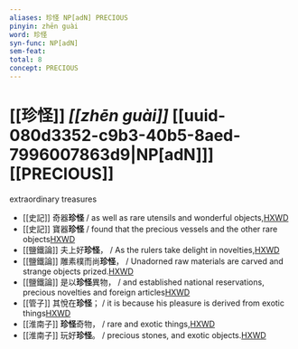 ```yaml
---
aliases: 珍怪 NP[adN] PRECIOUS
pinyin: zhēn guài
word: 珍怪
syn-func: NP[adN]
sem-feat: 
total: 8
concept: PRECIOUS 
---
```

# [[珍怪]] *[[zhēn guài]]*  [[uuid-080d3352-c9b3-40b5-8aed-7996007863d9|NP[adN]]] [[PRECIOUS]]
extraordinary treasures
 - [[史記]] 奇器**珍怪** / as well as rare utensils and wonderful objects,[HXWD](https://hxwd.org/textview.html?location=KR2a0001_tls_006-306a.15)
 - [[史記]] 寶器**珍怪** / found that the precious vessels and the other rare objects[HXWD](https://hxwd.org/textview.html?location=KR2a0001_tls_079-17a.92)
 - [[鹽鐵論]] 夫上好**珍怪**， / As the rulers take delight in novelties,[HXWD](https://hxwd.org/textview.html?location=KR3a0006_tls_001-18a.27)
 - [[鹽鐵論]] 雕素樸而尚**珍怪**， / Unadorned raw materials are carved and strange objects prized.[HXWD](https://hxwd.org/textview.html?location=KR3a0006_tls_001-25a.21)
 - [[鹽鐵論]] 是以**珍怪**異物， / and established national reservations, precious novelties and foreign articles[HXWD](https://hxwd.org/textview.html?location=KR3a0006_tls_003-13a.17)
 - [[管子]] 其悅在**珍怪**； / it is because his pleasure is derived from exotic things[HXWD](https://hxwd.org/textview.html?location=KR3c0001_tls_003-112a.4)
 - [[淮南子]] **珍怪**奇物， / rare and exotic things,[HXWD](https://hxwd.org/textview.html?location=KR3j0010_tls_009-26a.12)
 - [[淮南子]] 玩好**珍怪**。 / precious stones, and exotic objects.[HXWD](https://hxwd.org/textview.html?location=KR3j0010_tls_009-26a.59)